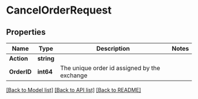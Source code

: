 # CancelOrderRequest

## Properties

Name | Type | Description | Notes
------------ | ------------- | ------------- | -------------
**Action** | **string** |  | 
**OrderID** | **int64** | The unique order id assigned by the exchange | 

[[Back to Model list]](../README.md#documentation-for-models) [[Back to API list]](../README.md#documentation-for-api-endpoints) [[Back to README]](../README.md)


